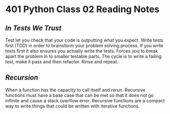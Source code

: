 # 401 Python Class 02 Reading Notes

## <i>In Tests We Trust</i>
Test let you check that your code is outputting what you expect. Write tests first (TDD) in order to brainstorm your problem solving process. If you write tests first it also ensures you actually write the tests. Forces you to break apart the problem in to smaller testable parts. The cycle is to write a failing test, make it pass and then refactor. Rinse and repeat.

## <i>Recursion</i>
When a function has the capacity to call itself and rerun. Recursive functions must have a base case that can be met so that it does not go infinite and cause a stack overflow error. Recursive functions are a compact way to write things that could be written with iterative functions.
